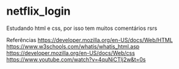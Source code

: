 # netflix_login
 
Estudando html e css, por isso tem muitos comentários rsrs

Referências
https://developer.mozilla.org/en-US/docs/Web/HTML
https://www.w3schools.com/whatis/whatis_html.asp
https://developer.mozilla.org/en-US/docs/Web/css
https://www.youtube.com/watch?v=4quNiCTlj2w&t=0s

